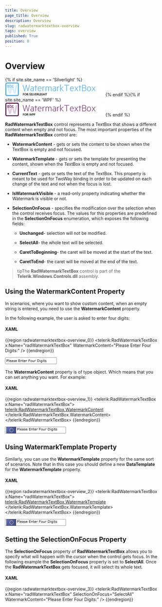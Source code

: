 ```yaml
---
title: Overview
page_title: Overview
description: Overview
slug: radwatermarktextbox-overview
tags: overview
published: True
position: 0
---
```


# Overview

{% if site.site_name == 'Silverlight' %}![radwatermarktextbox SL](images/radwatermarktextbox_SL.png){% endif %}{% if site.site_name == 'WPF' %}![radwatermarktextbox WPF](images/radwatermarktextbox_WPF.png){% endif %}

__RadWatermarkTextBox__ control represents a TextBox that shows a different content when empty and not focus. The most important properties of the __RadWatermarkTextBox__ control are:      

* __WatermarkContent__ - gets or sets the content to be shown when the TextBox is empty and not focused.

* __WatermarkTemplate__ - gets or sets the template for presenting the content, shown when the TextBox is empty and not focused.

* __CurrentText__ - gets or sets the text of the TextBox. This property is meant to be used for TwoWay binding in order to be updated on each change of the text and not when the focus is lost.

* __IsWatermarkVisible__ - a read-only property indicating whether the Watermark is visible or not.

* __SelectionOnFocus__ - specifies the modification over the selection when the control receives focus. The values for this properties are predefined in the __SelectionOnFocus__ enumeration, which exposes the following fields:

	* __Unchanged__- selection will not be modified.

	* __SelectAll__- the whole text will be selected.

	* __CaretToBeginning__- the caret will be moved at the start of the text.

	* __CaretToEnd__- the caret will be moved at the end of the text.

>tipThe __RadWatermarkTextBox__ control is part of the __Telerik.Windows.Controls.dll__ assembly.

## Using the WatermarkContent Property

In scenarios, where you want to show custom content, when an empty string is entered, you need to use the __WatermarkContent__ property.

In the following example, the user is asked to enter four digits:

#### __XAML__

{{region radwatermarktextbox-overview_0}}
	<telerik:RadWatermarkTextBox x:Name="radWatermarkTextBox" WatermarkContent="Please Enter Four Digits:" />
{{endregion}}

![radwatermarktextbox overview 010](images/radwatermarktextbox_overview_010.png)

The __WatermarkContent__ property is of type object. Which means that you can set anything you want. For example:

#### __XAML__

{{region radwatermarktextbox-overview_1}}
	<telerik:RadWatermarkTextBox x:Name="radWatermarkTextBox">
		<telerik:RadWatermarkTextBox.WatermarkContent>
			<StackPanel Orientation="Horizontal">
				<Image Source="/Silverlight.Help.RadMaskedTextBox;component/Images/EURFlag.png" />
				<TextBlock Margin="3,0,0,0" Text="Please Enter Four Digits" />
			</StackPanel>
		</telerik:RadWatermarkTextBox.WatermarkContent>
	</telerik:RadWatermarkTextBox>
{{endregion}}

![radwatermarktextbox overview 020](images/radwatermarktextbox_overview_020.png)

## Using WatermarkTemplate Property

Similarly, you can use the __WatermarkTemplate__ property for the same sort of scenarios. Note that in this case you should define a new __DataTemplate__ for the __WatermarkTemplate__ property.

#### __XAML__

{{region radwatermarktextbox-overview_2}}
	<telerik:RadWatermarkTextBox x:Name="radWatermarkTextBox">
		<telerik:RadWatermarkTextBox.WatermarkTemplate>
			<DataTemplate>
				<StackPanel Orientation="Horizontal">
					<Image Source="/Silverlight.Help.RadMaskedTextBox;component/Images/EURFlag.png" />
					<TextBlock Margin="3,0,0,0" Text="Please Enter Four Digits" />
				</StackPanel>
			</DataTemplate>
		</telerik:RadWatermarkTextBox.WatermarkTemplate>
	</telerik:RadWatermarkTextBox>
{{endregion}}

![radwatermarktextbox overview 030](images/radwatermarktextbox_overview_030.png)

## Setting the SelectionOnFocus Property

The __SelectionOnFocus__ property of __RadWatermarkTextBox__ allows you to specify what will happen with the cursor when the control gets focus. In the following example the __SelectionOnFocus__ property is set to __SelectAll__. Once the __RadWatermarkTextBox__ gets focused, it will select its whole text.

#### __XAML__

{{region radwatermarktextbox-overview_3}}
	<telerik:RadWatermarkTextBox x:Name="radWatermarkTextBox" 
								 SelectionOnFocus="SelectAll"
								 WatermarkContent="Please Enter Four Digits:" />
{{endregion}}